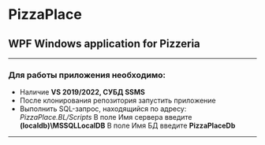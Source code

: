 # PizzaPlace
## WPF Windows application for Pizzeria
---
### Для работы приложения необходимо:
* Наличие __VS 2019/2022, СУБД SSMS__
* После клонирования репозитория запустить приложение
* Выполнить SQL-запрос, находящийся по адресу: _PizzaPlace.BL/Scripts_
В поле Имя сервера введите __(localdb)\MSSQLLocalDB__
В поле Имя БД введите __PizzaPlaceDb__
---
